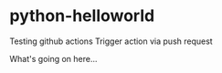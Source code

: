 # python-helloworld
Testing github actions
Trigger action
via push request

What's going on here...

